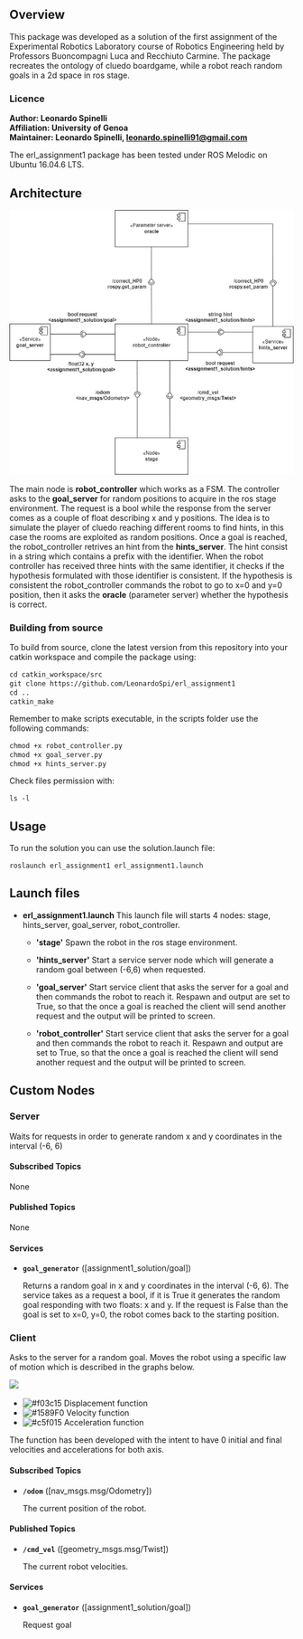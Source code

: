 ## Overview

This package was developed as a solution of the first assignment of the Experimental Robotics Laboratory course of Robotics Engineering held by Professors Buoncompagni Luca and Recchiuto Carmine. The package recreates the ontology of cluedo boardgame, while a robot reach random goals in a 2d space in ros stage.


### Licence

**Author: Leonardo Spinelli<br/>
Affiliation: University of Genoa<br />
Maintainer: Leonardo Spinelli, leonardo.spinelli91@gmail.com**

The erl_assignment1 package has been tested under ROS Melodic on Ubuntu 16.04.6 LTS.

## Architecture

![](architecture.jpg)

The main node is **robot_controller** which works as a FSM. The controller asks to the **goal_server** for random positions to acquire in the ros stage environment. The request is a bool while the response from the server comes as a couple of float describing x and y positions. The idea is to simulate the player of cluedo reaching different rooms to find hints, in this case the rooms are exploited as random positions. Once a goal is reached, the robot_controller retrives an hint from the **hints_server**. The hint consist in a string which contains a prefix with the identifier. When the robot controller has received three hints with the same identifier, it checks if the hypothesis formulated with those identifier is consistent. If the hypothesis is consistent the robot_controller commands the robot to go to x=0 and y=0 position, then it asks the **oracle** (parameter server) whether the hypothesis is correct.

### Building from source

To build from source, clone the latest version from this repository into your catkin workspace and compile the package using:

	cd catkin_workspace/src
	git clone https://github.com/LeonardoSpi/erl_assignment1
	cd ..
	catkin_make

Remember to make scripts executable, in the scripts folder use the following commands:

	chmod +x robot_controller.py
	chmod +x goal_server.py
	chmod +x hints_server.py
	
Check files permission with:
	
	ls -l

## Usage

To run the solution you can use the solution.launch file:

	roslaunch erl_assignment1 erl_assignment1.launch

## Launch files

* **erl_assignment1.launch** This launch file will starts 4 nodes: stage, hints_server, goal_server, robot_controller.

	- **'stage'** Spawn the robot in the ros stage environment.

	- **'hints_server'** Start a service server node which will generate a random goal between (-6,6) when requested.

	- **'goal_server'** Start service client that asks the server for a goal and then commands the robot to reach it. Respawn and output are set to True, so that the once a goal is reached the client will send another request and the output will be printed to screen.

	- **'robot_controller'** Start service client that asks the server for a goal and then commands the robot to reach it. Respawn and output are set to True, so that the once a goal is reached the client will send another request and the output will be printed to screen.

## Custom Nodes

### Server

Waits for requests in order to generate random x and y coordinates in the interval (-6, 6)

#### Subscribed Topics

None

#### Published Topics

None

#### Services

* **`goal_generator`** ([assignment1_solution/goal])

	Returns a random goal in x and y coordinates in the interval (-6, 6). The service takes as a request a 		bool, if it is True it generates the random goal responding with two floats: x and y. If the request is 	False than the goal is set to x=0, y=0, the robot comes back to the starting position.

### Client

Asks to the server for a random goal. Moves the robot using a specific law of motion which is described in the graphs below.

![](it.plot.png)

- ![#f03c15](https://via.placeholder.com/15/f03c15/000000?text=+) Displacement function
- ![#1589F0](https://via.placeholder.com/15/1589F0/000000?text=+) Velocity function
- ![#c5f015](https://via.placeholder.com/15/c5f015/000000?text=+) Acceleration function

The function has been developed with the intent to have 0 initial and final velocities and accelerations for both axis.

#### Subscribed Topics

* **`/odom`** ([nav_msgs.msg/Odometry])

	The current position of the robot.

#### Published Topics

* **`/cmd_vel`** ([geometry_msgs.msg/Twist])

	The current robot velocities.

#### Services

* **`goal_generator`** ([assignment1_solution/goal])

	Request goal
 


